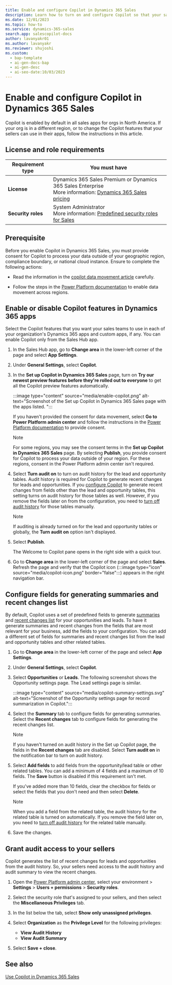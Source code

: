 ```yaml
---
title: Enable and configure Copilot in Dynamics 365 Sales
description: Learn how to turn on and configure Copilot so that your sales team can get summaries of their contact and lead records, catch up on recent changes, and prepare for meetings.
ms.date: 12/01/2023
ms.topic: how-to
ms.service: dynamics-365-sales
search.app: salescopilot-docs
author: lavanyakr01
ms.author: lavanyakr
ms.reviewer: shujoshi
ms.custom:
  - bap-template
  - ai-gen-docs-bap
  - ai-gen-desc
  - ai-seo-date:10/03/2023
---
```


# Enable and configure Copilot in Dynamics 365 Sales

Copilot is enabled by default in all sales apps for orgs in North America. If your org is in a different region, or to change the Copilot features that your sellers can use in their apps, follow the instructions in this article.

## License and role requirements

| Requirement type | You must have |
|-----------------------|---------|
| **License** | Dynamics 365 Sales Premium or Dynamics 365 Sales Enterprise <br>More information: [Dynamics 365 Sales pricing](https://dynamics.microsoft.com/sales/pricing/) |
| **Security roles** | System Administrator <br>  More information: [Predefined security roles for Sales](security-roles-for-sales.md)|

## Prerequisite

Before you enable Copilot in Dynamics 365 Sales, you must provide consent for Copilot to process your data outside of your geographic region, compliance boundary, or national cloud instance. Ensure to complete the following actions:
 
- Read the information in the [copilot data movement article](sales-copilot-data-movement.md) carefully.

- Follow the steps in the [Power Platform documentation](/power-platform/admin/geographical-availability-copilot#enable-data-movement-across-regions) to enable data movement across regions.


## Enable or disable Copilot features in Dynamics 365 apps

Select the Copilot features that you want your sales teams to use in each of your organization's Dynamics 365 apps and custom apps, if any. You can enable Copilot only from the Sales Hub app.

1. In the Sales Hub app, go to **Change area** in the lower-left corner of the page and select **App Settings**.

1. Under **General Settings**, select **Copilot**.

1. In the **Set up Copilot in Dynamics 365 Sales** page, turn on **Try our newest preview features before they're rolled out to everyone** to get all the Copilot preview features automatically.  

   :::image type="content" source="media/enable-copilot.png" alt-text="Screenshot of the Set up Copilot in Dynamics 365 Sales page with the apps listed. ":::

    If you haven't provided the consent for data movement, select **Go to Power Platform admin center** and follow the instructions in the [Power Platform documentation](/power-platform/admin/geographical-availability-copilot) to provide consent.  

    > [!NOTE]
    > For some regions, you may see the consent terms in the **Set up Copilot in Dynamics 365 Sales** page. By selecting **Publish**, you provide consent for Copilot to process your data outside of your region. For these regions, consent in the Power Platform admin center isn't required.  
 
1. Select **Turn audit on** to turn on audit history for the lead and opportunity tables. Audit history is required for Copilot to generate recent changes for leads and opportunities. If you [configure Copilot](#configure-fields-for-generating-summaries-and-recent-changes-list) to generate recent changes from fields other than the lead and opportunity tables, this setting turns on audit history for those tables as well. However, if you remove the fields later on from the configuration, you need to [turn off audit history](/power-platform/admin/manage-dataverse-auditing#enable-or-disable-auditing-for-an-entity) for those tables manually.

    > [!NOTE]
    > If auditing is already turned on for the lead and opportunity tables or globally, the **Turn audit on** option isn't displayed.  

1. Select **Publish**.

    The Welcome to Copilot pane opens in the right side with a quick tour. 

1. Go to **Change area** in the lower-left corner of the page and select **Sales**. Refresh the page and verify that the Copilot icon (:::image type="icon" source="media/copilot-icon.png" border="false":::) appears in the right navigation bar. 

## Configure fields for generating summaries and recent changes list

By default, Copilot uses a set of predefined fields to generate [summaries](use-sales-copilot.md#summarize-an-opportunity-or-a-lead) and [recent changes list](use-sales-copilot.md#catch-up-with-an-opportunity-or-lead) for your opportunities and leads. To have it generate summaries and recent changes from the fields that are most relevant for your business, add the fields to your configuration. You can add a different set of fields for summaries and recent changes list from the lead and opportunity tables and other related tables.


1. Go to **Change area** in the lower-left corner of the page and select **App Settings**.

1. Under **General Settings**, select **Copilot**.

1. Select **Opportunities** or **Leads**. The following screenshot shows the Opportunity settings page. The Lead settings page is similar.

    :::image type="content" source="media/copilot-summary-settings.svg" alt-text="Screenshot of the Opportunity settings page for record summarization in Copilot.":::

1. Select the **Summary** tab to configure fields for generating summaries. Select the **Recent changes** tab to configure fields for generating the recent changes list.  
    
    > [!NOTE]
    > If you haven't turned on audit history in the Set up Copilot page, the fields in the **Recent changes** tab are disabled. Select **Turn audit on** in the notification bar to turn on audit history.  

1. Select **Add fields** to add fields from the opportunity/lead table or other related tables. You can add a minimum of 4 fields and a maximum of 10 fields. The **Save** button is disabled if this requirement isn't met.

    If you've added more than 10 fields, clear the checkbox for fields or select the fields that you don't need and then select **Delete**. 

    > [!NOTE]
    > When you add a field from the related table, the audit history for the related table is turned on automatically. If you remove the field later on, you need to [turn off audit history](/power-platform/admin/manage-dataverse-auditing#enable-or-disable-auditing-for-an-entity) for the related table manually.

1. Save the changes.

## Grant audit access to your sellers

Copilot generates the list of recent changes for leads and opportunities from the audit history. So, your sellers need access to the audit history and audit summary to view the recent changes.

1. Open the [Power Platform admin center](https://admin.powerplatform.microsoft.com), select your environment > **Settings** > **Users + permissions** > **Security roles**.

1. Select the security role that's assigned to your sellers, and then select the **Miscellaneous Privileges** tab.

1. In the list below the tab, select **Show only unassigned privileges**.

1. Select **Organization** as the **Privilege Level** for the following privileges:

    - **View Audit History**
    - **View Audit Summary**

1. Select **Save + close**.

## See also

[Use Copilot in Dynamics 365 Sales](use-sales-copilot.md)
